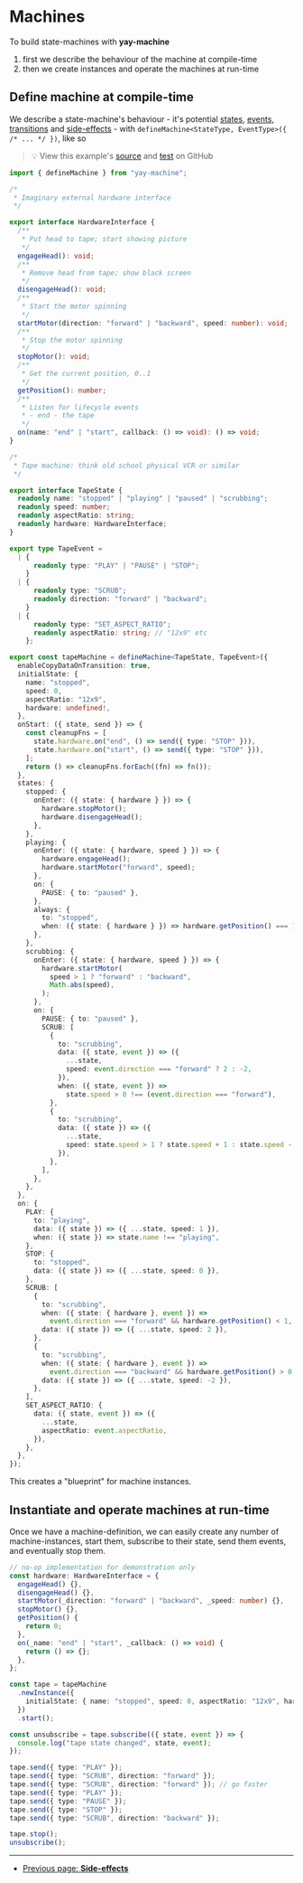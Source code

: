 # Machines

To build state-machines with **yay-machine**

1. first we describe the behaviour of the machine at compile-time
2. then we create instances and operate the machines at run-time

## Define machine at compile-time

We describe a state-machine's behaviour - it's potential [states](./state.md), [events](./events.md), [transitions](./transitions.md) and [side-effects](./side-effects.md) - with `defineMachine<StateType, EventType>({ /* ... */ })`, like so

> 💡 View this example's <a href="https://github.com/maurice/yay-machine/blob/main/packages/example-machines/src/tapeMachine.ts" target="_blank">source</a> and <a href="https://github.com/maurice/yay-machine/blob/main/packages/example-machines/src/__tests__/tapeMachine.test.ts" target="_blank">test</a> on GitHub

```typescript
import { defineMachine } from "yay-machine";

/*
 * Imaginary external hardware interface
 */

export interface HardwareInterface {
  /**
   * Put head to tape; start showing picture
   */
  engageHead(): void;
  /**
   * Remove head from tape; show black screen
   */
  disengageHead(): void;
  /**
   * Start the motor spinning
   */
  startMotor(direction: "forward" | "backward", speed: number): void;
  /**
   * Stop the motor spinning
   */
  stopMotor(): void;
  /**
   * Get the current position, 0..1
   */
  getPosition(): number;
  /**
   * Listen for lifecycle events
   * - end - the tape
   */
  on(name: "end" | "start", callback: () => void): () => void;
}

/*
 * Tape machine: think old school physical VCR or similar
 */

export interface TapeState {
  readonly name: "stopped" | "playing" | "paused" | "scrubbing";
  readonly speed: number;
  readonly aspectRatio: string;
  readonly hardware: HardwareInterface;
}

export type TapeEvent =
  | {
      readonly type: "PLAY" | "PAUSE" | "STOP";
    }
  | {
      readonly type: "SCRUB";
      readonly direction: "forward" | "backward";
    }
  | {
      readonly type: "SET_ASPECT_RATIO";
      readonly aspectRatio: string; // "12x9" etc
    };

export const tapeMachine = defineMachine<TapeState, TapeEvent>({
  enableCopyDataOnTransition: true,
  initialState: {
    name: "stopped",
    speed: 0,
    aspectRatio: "12x9",
    hardware: undefined!,
  },
  onStart: ({ state, send }) => {
    const cleanupFns = [
      state.hardware.on("end", () => send({ type: "STOP" })),
      state.hardware.on("start", () => send({ type: "STOP" })),
    ];
    return () => cleanupFns.forEach((fn) => fn());
  },
  states: {
    stopped: {
      onEnter: ({ state: { hardware } }) => {
        hardware.stopMotor();
        hardware.disengageHead();
      },
    },
    playing: {
      onEnter: ({ state: { hardware, speed } }) => {
        hardware.engageHead();
        hardware.startMotor("forward", speed);
      },
      on: {
        PAUSE: { to: "paused" },
      },
      always: {
        to: "stopped",
        when: ({ state: { hardware } }) => hardware.getPosition() === 1,
      },
    },
    scrubbing: {
      onEnter: ({ state: { hardware, speed } }) => {
        hardware.startMotor(
          speed > 1 ? "forward" : "backward",
          Math.abs(speed),
        );
      },
      on: {
        PAUSE: { to: "paused" },
        SCRUB: [
          {
            to: "scrubbing",
            data: ({ state, event }) => ({
              ...state,
              speed: event.direction === "forward" ? 2 : -2,
            }),
            when: ({ state, event }) =>
              state.speed > 0 !== (event.direction === "forward"),
          },
          {
            to: "scrubbing",
            data: ({ state }) => ({
              ...state,
              speed: state.speed > 1 ? state.speed + 1 : state.speed - 1,
            }),
          },
        ],
      },
    },
  },
  on: {
    PLAY: {
      to: "playing",
      data: ({ state }) => ({ ...state, speed: 1 }),
      when: ({ state }) => state.name !== "playing",
    },
    STOP: {
      to: "stopped",
      data: ({ state }) => ({ ...state, speed: 0 }),
    },
    SCRUB: [
      {
        to: "scrubbing",
        when: ({ state: { hardware }, event }) =>
          event.direction === "forward" && hardware.getPosition() < 1,
        data: ({ state }) => ({ ...state, speed: 2 }),
      },
      {
        to: "scrubbing",
        when: ({ state: { hardware }, event }) =>
          event.direction === "backward" && hardware.getPosition() > 0,
        data: ({ state }) => ({ ...state, speed: -2 }),
      },
    ],
    SET_ASPECT_RATIO: {
      data: ({ state, event }) => ({
        ...state,
        aspectRatio: event.aspectRatio,
      }),
    },
  },
});
```

This creates a "blueprint" for machine instances.

## Instantiate and operate machines at run-time

Once we have a machine-definition, we can easily create any number of machine-instances, start them, subscribe to their state, send them events, and eventually stop them.

```typescript
// no-op implementation for demonstration only
const hardware: HardwareInterface = {
  engageHead() {},
  disengageHead() {},
  startMotor(_direction: "forward" | "backward", _speed: number) {},
  stopMotor() {},
  getPosition() {
    return 0;
  },
  on(_name: "end" | "start", _callback: () => void) {
    return () => {};
  },
};

const tape = tapeMachine
  .newInstance({
    initialState: { name: "stopped", speed: 0, aspectRatio: "12x9", hardware },
  })
  .start();

const unsubscribe = tape.subscribe(({ state, event }) => {
  console.log("tape state changed", state, event);
});

tape.send({ type: "PLAY" });
tape.send({ type: "SCRUB", direction: "forward" });
tape.send({ type: "SCRUB", direction: "forward" }); // go faster
tape.send({ type: "PLAY" });
tape.send({ type: "PAUSE" });
tape.send({ type: "STOP" });
tape.send({ type: "SCRUB", direction: "backward" });

tape.stop();
unsubscribe();
```

---

<!-- GUIDED PATH NAVIGATION -->

* [Previous page: **Side-effects**](./side-effects.md)
